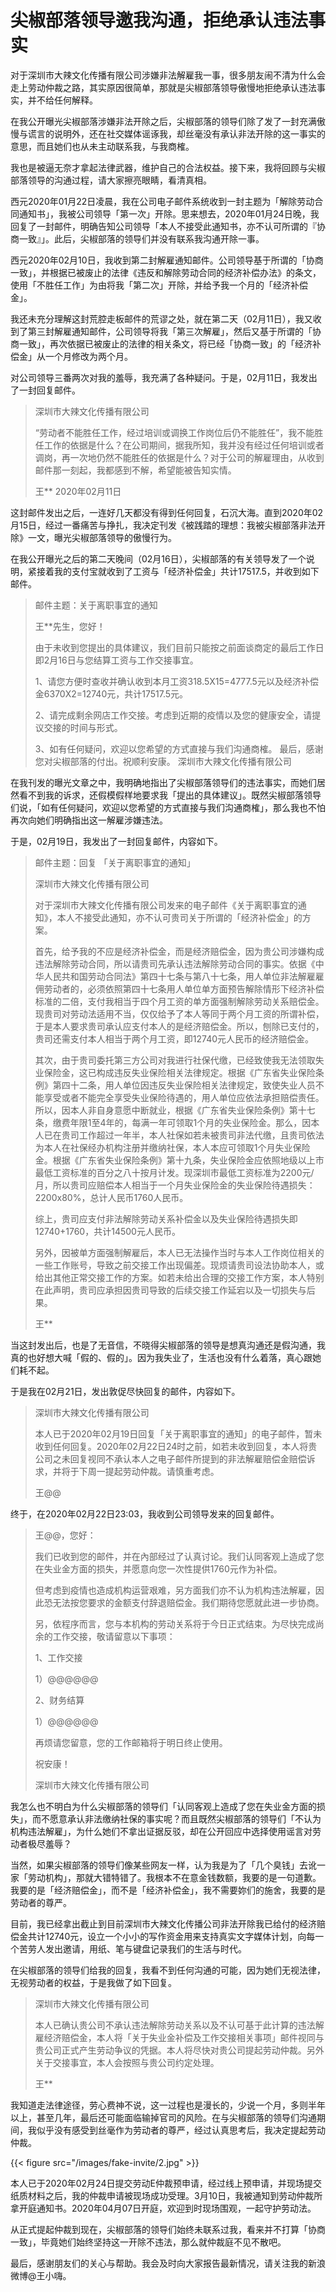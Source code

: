 # 尖椒部落领导邀我沟通，拒绝承认违法事实


对于深圳市大辣文化传播有限公司涉嫌非法解雇我一事，很多朋友闹不清为什么会走上劳动仲裁之路，其实原因很简单，那就是尖椒部落领导傲慢地拒绝承认违法事实，并不给任何解释。

在我公开曝光尖椒部落涉嫌非法开除之后，尖椒部落的领导们除了发了一封充满傲慢与谎言的说明外，还在社交媒体谣诼我，却丝毫没有承认非法开除的这一事实的意思，而且她们也从未主动联系我，与我商榷。

我也是被逼无奈才拿起法律武器，维护自己的合法权益。接下来，我将回顾与尖椒部落领导的沟通过程，请大家擦亮眼睛，看清真相。

西元2020年01月22日凌晨，我在公司电子邮件系统收到一封主题为「解除劳动合同通知书」，我被公司领导「第一次」开除。思来想去，2020年01月24日晚，我回复了一封邮件，明确告知公司领导「本人不接受此通知书，亦不认可所谓的『协商一致』」。此后，尖椒部落的领导们并没有联系我沟通开除一事。

西元2020年02月10日，我收到第二封解雇通知邮件。公司领导基于所谓的「协商一致」，并根据已被废止的法律《违反和解除劳动合同的经济补偿办法》的条文，使用「不胜任工作」为由将我「第二次」开除，并给予我一个月的「经济补偿金」。

我还未充分理解这封荒腔走板邮件的荒谬之处，就在第二天（02月11日），我又收到了第三封解雇通知邮件，公司领导将我「第三次解雇」，然后又基于所谓的「协商一致」，再次依据已被废止的法律的相关条文，将已经「协商一致」的「经济补偿金」从一个月修改为两个月。

对公司领导三番两次对我的羞辱，我充满了各种疑问。于是，02月11日，我发出了一封回复邮件。

> 深圳市大辣文化传播有限公司
> 
> “劳动者不能胜任工作，经过培训或调换工作岗位后仍不能胜任”，我不能胜任工作的依据是什么？在公司期间，据我所知，我并没有经过任何培训或者调岗，再一次地仍然不能胜任的依据是什么？对于公司的解雇理由，从收到邮件那一刻起，我都感到不解，希望能被告知实情。
> 
> 王** 2020年02月11日

这封邮件发出之后，一连好几天都没有得到任何回复，石沉大海。直到2020年02月15日，经过一番痛苦与挣扎，我决定刊发《被践踏的理想：我被尖椒部落非法开除》一文，曝光尖椒部落领导的傲慢行为。

在我公开曝光之后的第二天晚间（02月16日），尖椒部落的有关领导发了一个说明，紧接着我的支付宝就收到了工资与「经济补偿金」共计17517.5，并收到如下邮件。

> 邮件主题：关于离职事宜的通知
> 
> 王**先生，您好！
> 
> 由于未收到您提出的具体建议，我们目前只能按之前面谈商定的最后工作日即2月16日与您结算工资与工作交接事宜。
> 
> 1、请您方便时查收并确认收到本月工资318.5X15=4777.5元以及经济补偿金6370X2=12740元，共计17517.5元。
> 
> 2、请完成剩余网店工作交接。考虑到近期的疫情以及您的健康安全，请提议交接的时间与形式。
> 
> 3、如有任何疑问，欢迎以您希望的方式直接与我们沟通商榷。
最后，感谢您对尖椒部落的付出。祝顺利安康。
深圳市大辣文化传播有限公司

在我刊发的曝光文章之中，我明确地指出了尖椒部落领导们的违法事实，而她们居然看不到我的诉求，还假模假样地要求我「提出的具体建议」。既然尖椒部落领导们说，「如有任何疑问，欢迎以您希望的方式直接与我们沟通商榷」，那么我也不怕再次向她们明确指出这一解雇涉嫌违法。

于是，02月19日，我发出了一封回复邮件，内容如下。

> 邮件主题：回复 「关于离职事宜的通知」
> 
> 深圳市大辣文化传播有限公司
> 
> 对于深圳市大辣文化传播有限公司发来的电子邮件《关于离职事宜的通知》，本人不接受此通知，亦不认可贵司关于所谓的「经济补偿金」的方案。
> 
> 首先，给予我的不应是经济补偿金，而是经济赔偿金，因为贵公司涉嫌构成违法解除劳动合同，所以请贵司先承认违法解除劳动合同的事实。依据《中华人民共和国劳动合同法》第四十七条与第八十七条，用人单位非法解雇雇佣劳动者的，必须依照第四十七条用人单位单方面预告解除情形下经济补偿标准的二倍，支付我相当于四个月工资的单方面强制解除劳动关系赔偿金。现贵司对劳动法适用不当，仅仅给予了本人等同于两个月工资的所谓补偿，于是本人要求贵司承认应支付本人的是经济赔偿金。所以，刨除已支付的，贵司还需支付本人相当于两个月工资，即12740元人民币的经济赔偿金。
> 
> 其次，由于贵司委托第三方公司对我进行社保代缴，已经致使我无法领取失业保险金，这已构成违反失业保险相关法律规定。根据《广东省失业保险条例》第四十二条，用人单位因违反失业保险相关法律规定，致使失业人员不能享受或者不能完全享受失业保险待遇的，用人单位应依法承担赔偿责任。所以，因本人非自身意愿中断就业，根据《广东省失业保险条例》第十七条，缴费年限1至4年的，每满一年可领取1个月的失业保险金。那么，因本人已在贵司工作超过一年半，本人社保如若未被贵司非法代缴，且贵司依法为本人在社保经办机构注册并缴纳社保，本人本应可领取1个月失业保险金。根据《广东省失业保险条例》第十九条，失业保险金应依照地级以上市最低工资标准的百分之八十按月计发。现深圳市最低工资标准为2200元/月，所以贵司应赔偿本人相当于一个月失业保险金的失业保险待遇损失：2200x80%，总计人民币1760人民币。
> 
> 综上，贵司应支付非法解除劳动关系补偿金以及失业保险待遇损失即12740+1760，共计14500元人民币。
> 
> 另外，因被单方面强制解雇后，本人已无法操作当时与本人工作岗位相关的一些工作账号，导致之前交接工作出现偏差。现烦请贵司设法协助本人，或给出其他正常交接工作的方案。如若未给出合理的交接工作方案，本人特别在此声明，贵司应承担因贵司导致的后续交接工作延宕以及一切损失与后果。
> 
> 王**

当这封发出后，也是了无音信，不晓得尖椒部落的领导是想真沟通还是假沟通，我真的也好想大喊「假的、假的」。因为我失业了，生活也没有什么着落，真心跟她们耗不起。

于是我在02月21日，发出敦促尽快回复的邮件，内容如下。

> 深圳市大辣文化传播有限公司
> 
> 本人已于2020年02月19日回复「关于离职事宜的通知」的电子邮件，暂未收到任何回复。2020年02月22日24时之前，如若未收到回复，本人将贵公司之未回复视同不承认本人之电子邮件所提到的非法解雇赔偿金赔偿诉求，并将于下周一提起劳动仲裁。请慎重考虑。
> 
> 王@@

终于，在2020年02月22日23:03，我收到公司领导发来的回复邮件。

> 王@@，您好：
> 
> 我们已收到您的邮件，并在內部经过了认真讨论。我们认同客观上造成了您在失业金方面的损失，并愿意向您一次性提供1760元作为补偿。
> 
> 但考虑到疫情也造成机构运营艰难，另方面我们亦不认为机构违法解雇，因此恐无法按您要求的金额支付辞退赔偿金。我们期待您愿就此进一步协商。
> 
> 另，依程序而言，您与本机构的劳动关系将于今日正式结束。为尽快完成尚余的工作交接，敬请留意以下事项：
> 
> 1、工作交接
> 
> 1）@@@@@@
> 
> 2、财务结算
> 
> 1）@@@@@@
> 
> 再烦请您留意，您的工作邮箱将于明日终止使用。
> 
> 祝安康！
> 
> 深圳市大辣文化传播有限公司

我怎么也不明白为什么尖椒部落的领导们「认同客观上造成了您在失业金方面的损失」，而不愿意承认非法缴纳社保的事实呢？而且既然尖椒部落的领导们「不认为机构违法解雇」，为什么她们不拿出证据反驳，却在公开回应中选择使用谣言对劳动者极尽羞辱？

当然，如果尖椒部落的领导们像某些网友一样，认为我是为了「几个臭钱」去讹一家「劳动机构」，那就大错特错了。我根本不在意金钱数额，我要的是一句道歉。我要的是「经济赔偿金」，而不是「经济补偿金」，我不需要妳们的施舍，我要的是劳动者的尊严。

目前，我已经拿出截止到目前深圳市大辣文化传播公司非法开除我已给付的经济赔偿金共计12740元，设立一个小小的写作资金用来支持真实文字媒体计划，向每一个苦劳人发出邀请，用纸、笔与键盘记录我们的生活与时代。

在尖椒部落的领导们给我的回复，我看不到任何沟通的可能，因为她们无视法律，无视劳动者的权益，于是我做了如下回复。

> 深圳市大辣文化传播有限公司
> 
> 本人已确认贵公司不承认违法解除劳动关系以及不认可基于此计算的违法解雇经济赔偿金，本人将「关于失业金补偿及工作交接相关事项」邮件视同与贵公司正式产生劳动争议的凭据。本人将尽快对贵公司提起劳动仲裁。另外关于交接事宜，本人会按照与贵公司约定处理。
> 
> 王**

我知道走法律途径，劳心费神不说，这一过程也是漫长的，少说一个月，多则半年以上，甚至几年，最后还可能面临输掉官司的风险。在与尖椒部落的领导们沟通期间，我似乎没有感受到丝毫作为劳动者的尊严，经过认真思考后，我决定提起劳动仲裁。

{{< figure src="/images/fake-invite/2.jpg"  >}}

本人已于2020年02月24日提交劳动E仲裁预申请，经过线上预申请，并现场提交纸质材料之后，我的仲裁申请被现场成功受理。3月10日，我被通知到劳动仲裁所拿开庭通知书。2020年04月07日开庭，欢迎到时现场围观，一起守护劳动法。

从正式提起仲裁到现在，尖椒部落的领导们始终未联系过我，看来并不打算「协商一致」，毕竟她们始终坚持这一开除不违法，那么就仲裁庭不见不散吧。

最后，感谢朋友们的关心与帮助。我会及时向大家报告最新情况，请关注我的新浪微博@王小嗨。
